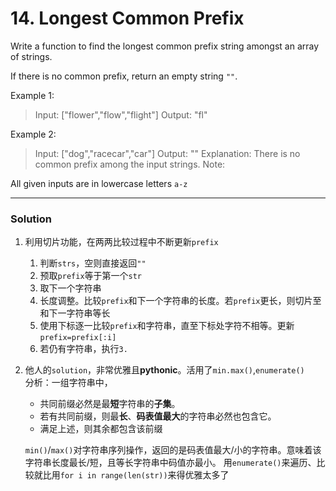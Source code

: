 # 14. Longest Common Prefix


Write a function to find the longest common prefix string amongst an array of strings.

If there is no common prefix, return an empty string `""`.

Example 1:

> Input: ["flower","flow","flight"] 
Output: "fl"

Example 2:

> Input: ["dog","racecar","car"]
Output: ""
Explanation: There is no common prefix among the input strings.
Note:

All given inputs are in lowercase letters `a-z`


---
### Solution
1. 利用切片功能，在两两比较过程中不断更新`prefix`  
    1. 判断`strs`，空则直接返回`""`
    2. 预取`prefix`等于第一个`str`
    3. 取下一个字符串
    3. 长度调整。比较`prefix`和下一个字符串的长度。若`prefix`更长，则切片至和下一字符串等长
    4. 使用下标逐一比较`prefix`和字符串，直至下标处字符不相等。更新`prefix=prefix[:i]`
    6. 若仍有字符串，执行`3.`
2. 他人的`solution`，非常优雅且**pythonic**。活用了`min.max()`,`enumerate()`  
分析：一组字符串中，
    - 共同前缀必然是最**短**字符串的**子集**。
    - 若有共同前缀，则最**长**、**码表值最大**的字符串必然也包含它。
    - 满足上述，则其余都包含该前缀

    `min()`/`max()`对字符串序列操作，返回的是码表值最大/小的字符串。意味着该字符串长度最长/短，且等长字符串中码值亦最小。
    用`enumerate()`来遍历、比较就比用`for i in range(len(str))`来得优雅太多了